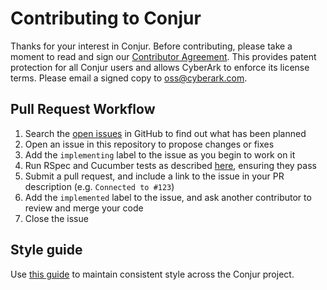 # Contributing to Conjur

Thanks for your interest in Conjur. Before contributing, please take a moment to read and sign our <a href="https://github.com/cyberark/conjur/blob/master/Contributing_OSS/CyberArk_Open_Source_Contributor_Agreement.pdf" download="conjur_contributor_agreement">Contributor Agreement</a>. This provides patent protection for all Conjur users and allows CyberArk to enforce its license terms. Please email a signed copy to <a href="oss@cyberark.com">oss@cyberark.com</a>.

## Pull Request Workflow

1. Search the [open issues][issues] in GitHub to find out what has been planned
2. Open an issue in this repository to propose changes or fixes
3. Add the `implementing` label to the issue as you begin to work on it
4. Run RSpec and Cucumber tests as described [here][tests], ensuring they pass
5. Submit a pull request, and include a link to the issue in your PR description (e.g. `Connected to #123`)
6. Add the `implemented` label to the issue, and ask another contributor to review and merge your code
7. Close the issue

## Style guide

Use [this guide][style] to maintain consistent style across the Conjur project.

[style]: STYLE.md
[tests]: README.md#Testing
[issues]: https://github.com/cyberark/conjur/issues
